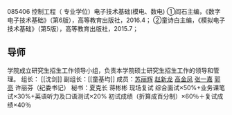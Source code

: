 085406 控制工程（ 专业学位）电子技术基础(模电、数电) ①阎石主编，《数字电子技术基础》（第6版），高等教育出版社，2016.4；
②童诗白主编，《模拟电子技术基础》（第5版），高等教育出版社，2015.7；

## 导师
学院成立研究生招生工作领导小组，负责本学院硕士研究生招生工作的领导和管理。
组长： [[沈剑]]
副组长：[[童基均]]
成员：[苏丽辉](https://mechanical.zstu.edu.cn/info/1107/3535.htm) [赵新龙](https://mechanical.zstu.edu.cn/info/1107/3524.htm) [高金凤](https://mechanical.zstu.edu.cn/info/1107/3670.htm) [张一嘉](https://scst.zstu.edu.cn/xx/info/1012/3887.htm) [郭亮](https://mechanical.zstu.edu.cn/info/1107/3535.htm) 许丽芬（纪委书记）
秘书：夏克长 蒋彬彬
现场复试
综合面试×50%+业务课笔试×30%+英语听力及口语测试×20%
初试成绩（折算成百分制）×60％＋复试成绩×40％
